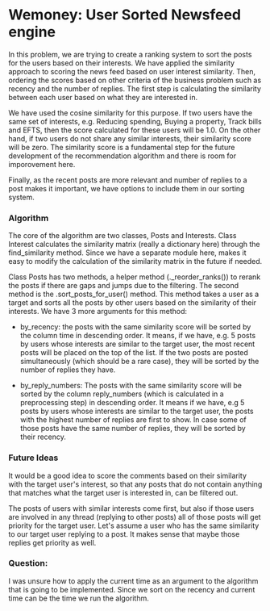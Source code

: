 # Wemoney: User Sorted Newsfeed engine

In this problem, we are trying to create a ranking system to sort the posts for the users based on their interests.
We have applied the similarity approach to scoring the news feed based on user interest similarity. Then, ordering the scores based on other criteria of the business problem such as recency and the number of replies.
The first step is calculating the similarity between each user based on what they are interested in. 

We have used the cosine similarity for this purpose. If two users have the same set of interests, e.g. Reducing spending, Buying a property, Track bills and EFTS, then the score calculated for these users will be 1.0. On the other hand, if two users do not share any similar interests, their similarity score will be zero. The similarity score is a fundamental step for the future development of the recommendation algorithm and there is room for imporovement here.

Finally, as the recent posts are more relevant and number of replies to a post makes it important, we have options to include them in our sorting system.

### Algorithm
The core of the algorithm are two classes, Posts and Interests. Class Interest calculates the similarity matrix (really a dictionary here) through the find_similarity method. Since we have a separate module here, makes it easy to modify the calculation of the similarity matrix in the future if needed.

Class Posts has two methods, a helper method (._reorder_ranks()) to rerank the posts if there are gaps and jumps due to the filtering. The second method is the .sort_posts_for_user() method. This method takes a user as a target and sorts all the posts by other users based on the similarity of their interests. We have 3 more arguments for this method:

- by_recency: the posts with the same similarity score will be sorted by the column time in descending order. It means, if we have, e.g. 5 posts by users whose interests are similar to the target user, the most recent posts will be placed on the top of the list. If the two posts are posted simultaneously (which should be a rare case), they will be sorted by the number of replies they have.

- by_reply_numbers: The posts with the same similarity score will be sorted by the column reply_numbers (which is calculated in a preprocessing step) in descending order. It means if we have, e.g 5 posts by users whose interests are similar to the target user, the posts with the highest number of replies are first to show. In case some of those posts have the same number of replies, they will be sorted by their recency.

### Future Ideas
It would be a good idea to score the comments based on their similarity with the target user's interest, so that any posts that do not contain anything that matches what the target user is interested in, can be filtered out.

The posts of users with similar interests come first, but also if those users are involved in any thread (replying to other posts) all of those posts will get priority for the target user. Let's assume a user who has the same similarity to our target user replying to a post. It makes sense that maybe those replies get priority as well. 

### Question:
I was unsure how to apply the current time as an argument to the algorithm that is going to be implemented. Since we sort on the recency and current time can be the time we run the algorithm. 



